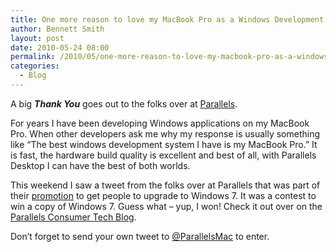 ```yaml
---
title: One more reason to love my MacBook Pro as a Windows Development Box
author: Bennett Smith
layout: post
date: 2010-05-24 08:00
permalink: /2010/05/one-more-reason-to-love-my-macbook-pro-as-a-windows-development-box/
categories:
  - Blog
---
```

A big ***Thank You*** goes out to the folks over at [Parallels][1]. 

For years I have been developing Windows applications on my MacBook Pro. When other developers ask me why my response is usually something like “The best windows development system I have is my MacBook Pro.” It is fast, the hardware build quality is excellent and best of all, with Parallels Desktop I can have the best of both worlds.

This weekend I saw a tweet from the folks over at Parallels that was part of their [promotion][2] to get people to upgrade to Windows 7. It was a contest to win a copy of Windows 7. Guess what – yup, I won! Check it out over on the [Parallels Consumer Tech Blog][3]. 

Don’t forget to send your own tweet to [@ParallelsMac][4] to enter. 


 [1]: http://www.parallels.com
 [2]: http://blogs.parallels.com/consumertech/2010/05/the-luckiest-number-7-day-contest-for-windows-7.html
 [3]: http://blogs.parallels.com/consumertech/2010/05/they-call-him-smith-bennett-smith-3-days-left-to-win-a-copy-of-windows-7.html
 [4]: http://twitter.com/ParallelsMac
